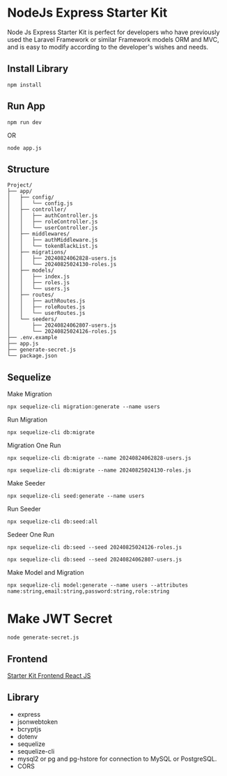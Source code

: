 # NodeJs Express Starter Kit
Node Js Express Starter Kit is perfect for developers who have previously used the Laravel Framework or similar Framework models ORM and MVC, and is easy to modify according to the developer's wishes and needs.

## Install Library ##
```plaintext
npm install
```

## Run App ##
```plaintext
npm run dev
```
OR
```plaintext
node app.js
```

## Structure ##
```plaintext
Project/
├── app/
│   ├── config/
│   │   └── config.js
│   ├── controller/
│   │   ├── authController.js
│   │   ├── roleController.js
│   │   └── userController.js
│   ├── middlewares/
│   │   ├── authMiddleware.js
│   │   └── tokenBlackList.js
│   ├── migrations/
│   │   ├── 20240824062828-users.js
│   │   └── 20240825024130-roles.js
│   ├── models/
│   │   ├── index.js
│   │   ├── roles.js
│   │   └── users.js
│   ├── routes/
│   │   ├── authRoutes.js
│   │   ├── roleRoutes.js
│   │   └── userRoutes.js
│   └── seeders/
│       ├── 20240824062807-users.js
│       └── 20240825024126-roles.js
├── .env.example
├── app.js
├── generate-secret.js
└── package.json
```

## Sequelize ##
Make Migration
```plaintext
npx sequelize-cli migration:generate --name users
```
Run Migration
```plaintext
npx sequelize-cli db:migrate
```
Migration One Run
```plaintext
npx sequelize-cli db:migrate --name 20240824062828-users.js
```
```plaintext
npx sequelize-cli db:migrate --name 20240825024130-roles.js
```

Make Seeder
```plaintext
npx sequelize-cli seed:generate --name users
```
Run Seeder
```plaintext
npx sequelize-cli db:seed:all
```
Sedeer One Run
```plaintext
npx sequelize-cli db:seed --seed 20240825024126-roles.js
```
```plaintext
npx sequelize-cli db:seed --seed 20240824062807-users.js
```

Make Model and Migration
```plaintext
npx sequelize-cli model:generate --name users --attributes name:string,email:string,password:string,role:string
```

# Make JWT Secret
```plaintext
node generate-secret.js
```

## Frontend ##
[Starter Kit Frontend React JS](https://github.com/SyahrulRomadoni/reactjs-vite-starter-kit)

## Library ##
- express
- jsonwebtoken
- bcryptjs
- dotenv
- sequelize
- sequelize-cli
- mysql2 or pg and pg-hstore for connection to MySQL or PostgreSQL.
- CORS
